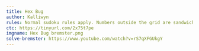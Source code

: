 ```yaml
---
title: Hex Bug
author: Kalliwyn
rules: Normal sudoku rules apply. Numbers outside the grid are sandwich sums, which show the sum of the numbers between 1 and 9 in the given row or column. Arrows outside the grid are little killers, which show the sum of all the digits on the given diagonal. Thermos must strictly increase from the bulb to the tip. Digits separated by a X must sum to ten, and digits separated by a V must sum to five. There are no negative constraints.
ctc: https://tinyurl.com/2x75t7pe
imgname: Hex Bug bremster.png
solve-bremster: https://www.youtube.com/watch?v=rS7qXFGUkgY
---
```

